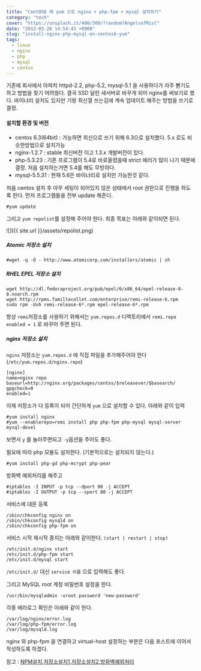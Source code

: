 ```yaml
---
title: "CentOS6 에 yum 으로 nginx + php-fpm + mysql 설치하기"
category: "tech"
cover: "https://unsplash.it/400/300/?random?AngelsofMist"
date: "2013-03-28 14:54:43 +0900"
slug: "install-nginx-php-mysql-on-centos6-yum"
tags: 
  - linux 
  - nginx 
  - php 
  - mysql 
  - centos
---
```

기존에 회사에서 아파치 httpd-2.2, php-5.2, mysql-5.1 을 사용하다가 자주 뻗기도 하고 방법을 찾기 어려웠다.
결국 SSD 달린 새서버로 바꾸게 되어 nginx를 써보기로 했다.
바이너리 설치도 있지만 기왕 최신껄 쓰는김에 계속 업데이트 해주는 방법을 쓰기로 결정.

#### 설치할 환경 및 버전
- centos 6.3(64bit) : 가능하면 최신으로 쓰기 위해 6.3으로 설치했다. 5.x 로도 비슷한방법으로 설치가능
- nginx-1.2.7 : stable 최신버전 이고 1.3.x 개발버전이 있다.
- php-5.3.23 : 기존 프로그램이 5.4로 바로올렸을때 strict 에러가 많이 나기 때문에 결정. 처음 설치하는거면 5.4를 해도 무방하다.
- mysql-5.5.31 : 현재 5.6은 바이너리로 설치만 가능한것 같다.

처음 centos 설치 후 아무 세팅이 되어있지 않은 상태에서 root 권한으로 진행을 하도록 한다.
먼저 프로그램들을 전부 update 해준다.

```shall
#yum update
```
그리고 `yum repolist`를 설정해 주어야 한다.
최종 목표는 아래와 같이되면 된다.

![]({{ site.url }}/assets/repolist.png)

##### Atomic 저장소 설치
```
#wget -q -O - http://www.atomicorp.com/installers/atomic | sh
```

##### RHEL EPEL 저장소 설치
```
wget http://dl.fedoraproject.org/pub/epel/6/x86_64/epel-release-6-8.noarch.rpm
wget http://rpms.famillecollet.com/enterprise/remi-release-6.rpm
sudo rpm -Uvh remi-release-6*.rpm epel-release-6*.rpm
```
항상 `remi`저장소를 사용하기 위해서는 `yum.repos.d` 디렉토리에서 `remi.repo enabled = 1` 로 바꾸어 주면 된다.

##### nginx 저장소 설치
`nginx` 저장소는 `yum.repos.d` 에 직접 파일을 추가해주어야 한다(`/etc/yum.repos.d/nginx.repo`)

```
[nginx]
name=nginx repo
baseurl=http://nginx.org/packages/centos/$releasever/$basearch/
gpgcheck=0
enabled=1
```

이제 저장소가 다 등록이 되어 간단하게 `yum` 으로 설치할 수 있다.
아래와 같이 입력

```
#yum install nginx
#yum --enablerepo=remi install php php-fpm php-mysql mysql-server mysql-devel
```
보면서 `y` 를 눌러주면되고 `-y`옵션을 주어도 좋다.

필요에 따라 php 모듈도 설치한다. (기본적으로는 설치되지 않는다.)

```
#yum install php-gd php-mcrypt php-pear
```

방화벽 예외처리를 해주고

```
#iptables -I INPUT -p tcp --dport 80 -j ACCEPT
#iptables -I OUTPUT -p tcp --sport 80 -j ACCEPT
```

서비스에 대몬 등록

```
/sbin/chkconfig nginx on
/sbin/chkconfig mysqld on
/sbin/chkconfig php-fpm on
```

서비스 시작 재시작 중지는 아래와 같이한다. `(start | restart | stop)`

```
/etc/init.d/nginx start
/etc/init.d/php-fpm start
/etc/init.d/mysql start
```
`/etc/init.d/` 대신 `service 이름` 으로 입력해도 좋다.

그리고 MySQL root 계정 비밀번호 설정을 한다.

```
/usr/bin/mysqladmin -uroot password 'new-password'
```

각종 에러로그 확인은 아래와 같이 한다.

```
/var/log/nginx/error.log
/var/log/php-fpm/error.log
/var/log/mysqld.log
```

nginx 와 php-fpm 을 연결하고 virtual-host 설정하는 부분은 다음 포스트에 이어서 작성하도록 하겠다.

참고 : [NPM설치],[저장소설치1],[저장소설치2],[방화벽예외처리]

[NPM설치]:http://blog.debug.so/entry/How-to-setuo-nginx-php-mysql-Korean
[저장소설치1]:http://www.rackspace.com/knowledge_center/article/installing-rhel-epel-repo-on-centos-5x-or-6x
[저장소설치2]:http://pat.im/924
[방화벽예외처리]:http://www.i-swear.com/148
